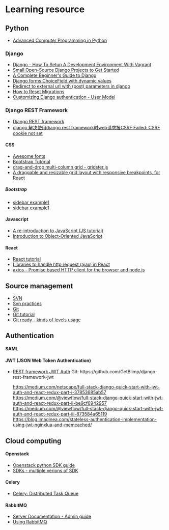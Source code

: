 # Learning resource

<h2>Python</h2>
<ul> 
  <li> <a href="https://advancedpythonprogramming.github.io/"> Advanced Computer Programming in Python </a> </li>
  
</ul>


<h3> Django </h3>
<ul>
  <li> <a href="https://www.wdtutorials.com/django/how-to-setup-a-development-environment-with-vagrant/">Django - How To Setup A Development Environment With Vagrant  </a> </li>
  <li> <a href="https://simpleisbetterthancomplex.com/2015/11/23/small-open-source-django-projects-to-get-started.html">Small Open-Source Django Projects to Get Started </a> </li>
  <li> <a href="https://simpleisbetterthancomplex.com/series/beginners-guide/1.11/">A Complete Beginner's Guide to Django</a></li>
  <li> <a href="http://www.ilian.io/django-forms-choicefield-with-dynamic-values/">Django forms ChoiceField with dynamic values</a></li>
  <li> <a href="https://stackoverflow.com/questions/28165331/redirect-to-external-url-with-parameters-in-django">Redirect to external url with (post) parameters in django</a></li>
  <li> <a href="https://simpleisbetterthancomplex.com/tutorial/2016/07/26/how-to-reset-migrations.html"> How to Reset Migrations </a></li>
  <li> <a href="https://docs.djangoproject.com/en/2.1/topics/auth/customizing/">  Customizing Django authentication - User Model </a> </li>
</ul>

<h3> Django REST Framework </h3>
<ul>
  <li> <a href="https://www.django-rest-framework.org/">Django REST framework</a> </li>  
  <li> <a href="http://www.chenxm.cc/post/588.html">django 解决使用django rest framework时web请求报CSRF Failed: CSRF cookie not set</a></li>
</ul>

<h4> CSS </h4>
<ul>
  <li> <a href="https://fontawesome.com/icons"> Awesome fonts </a> </li>
  <li> <a href="https://www.w3schools.com/bootstrap/default.asp">Bootstrap Tutorial</a> </li>
  <li> <a href="https://github.com/dsmorse/gridster.js">drag-and-drop multi-column grid - gridster.js </li>
  <li> <a href="https://github.com/STRML/react-grid-layout">A draggable and resizable grid layout with responsive breakpoints, for React</a></li>
</ul>
<h5> Bootstrap </h5>
<ul>
  <li> <a href="https://bootsnipp.com/snippets/2ej1B"> sidebar example1 </a> </li> 
  <li> <a href="https://bootsnipp.com/snippets/exAlv"> sidebar example1 </a> </li> 
</ul>

<h4> Javascript </h4>
<ul>
  <li> <a href="https://developer.mozilla.org/en-US/docs/Web/JavaScript/A_re-introduction_to_JavaScript"> A re-introduction to JavaScript (JS tutorial)
 </a></li>
  <li> <a href="https://developer.mozilla.org/en-US/docs/Learn/JavaScript/Objects">Introduction to Object-Oriented JavaScript</a></li>
</ul>

<h4> React </h4>
<ul>
  <li> <a href="https://reactjs.org/docs/getting-started.html">React tutorial</a></li>
  <li> <a href="https://appendto.com/2017/01/3-libraries-and-3-ways-to-handle-ajax-in-react-apps">Libraries to handle http request (ajax) in React</a> </li>
  <li> <a href="https://github.com/axios/axios"> axios - Promise based HTTP client for the browser and node.js</a></li>
</ul>

<h2> Source management</h2>
<ul>
  <li> <a href="http://svnbook.red-bean.com/"> SVN </a> </li>
  <li> <a href="https://wiki.openoffice.org/wiki/Svn_practices">Svn practices</a></li>
  <li> <a href="https://git-scm.com/docs/gittutorial"> Git </a> </li> 
  <li> <a href="https://www.atlassian.com/git/tutorials"> Git tutorial </a> </li>
  <li> <a href="http://gitready.com/"> Git ready - kinds of levels usage </a> </li>
</ul>

<h2> Authentication </h2>
<h4> SAML </h4>

<h4> JWT (JSON Web Token Authentication) </h4>
<ul>
  <li> 
    <a href="http://getblimp.github.io/django-rest-framework-jwt/">REST framework JWT Auth</a>
    Git: https://github.com/GetBlimp/django-rest-framework-jwt
  </li> 
      
https://medium.com/netscape/full-stack-django-quick-start-with-jwt-auth-and-react-redux-part-i-37853685ab57
https://medium.com/@viewflow/full-stack-django-quick-start-with-jwt-auth-and-react-redux-part-ii-be9cf6942957
https://medium.com/@viewflow/full-stack-django-quick-start-with-jwt-auth-and-react-redux-part-iii-873584a65119
https://blog.imaginea.com/stateless-authentication-implementation-using-jwt-nginxlua-and-memcached/
</ul>


<h2> Cloud computing </h2>

<h4> Openstack </h4>
<ul> 
  <li> <a href="https://developer.openstack.org/firstapp-shade/getting_started.html"> Openstack python SDK guide </a> </li>
  <li> <a href="https://developer.openstack.org/firstapp-libcloud/getting_started.html"> SDKs - multiple verions of SDK </a> </li>
</ul>
  
<h4> Celery </h4>
<ul>
  <li> <a href="http://www.celeryproject.org/"> Celery: Distributed Task Queue </a>  </li>
  
</ul>
  
<h4> RabbitMQ </h4>
<ul>
  <li> <a href="http://www.rabbitmq.com/admin-guide.html">Server Documentation - Admin guide  </a> </li>
  <li> <a href="http://docs.celeryproject.org/en/latest/getting-started/brokers/rabbitmq.html#broker-rabbitmq">Using RabbitMQ</a> </li>
  
</ul>





